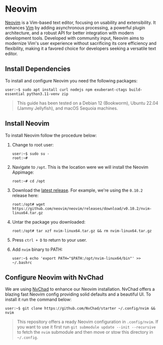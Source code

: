 # Neovim

[Neovim](https://neovim.io/) is a Vim-based text editor, focusing on usability and extensibility.
It enhances [Vim](https://www.vim.org/) by adding asynchronous processing, a powerful plugin
architecture, and a robust API for better integration with modern development tools. Developed with
community input, Neovim aims to modernize Vim's user experience without sacrificing its core
efficiency and flexibility, making it a favored choice for developers seeking a versatile text
editor.

## Install Dependencies

To install and configure Neovim you need the following packages:

```console
user:~$ sudo apt install curl nodejs npm exuberant-ctags build-essential python3.11-venv zip
```

> This guide has been tested on a Debian 12 (Bookworm), Ubuntu 22.04 (Jammy Jellyfish), and macOS
> Sequoia machines.

## Install Neovim

To install Neovim follow the procedure below:

1. Change to root user:

    ```console
    user:~$ sudo su -
    root:~#
    ```

1. Navigate to `/opt`. This is the location were we will install the Neovim Appimage:

    ```console
    root:~# cd /opt
    ```

1. Download the [latest release](https://github.com/neovim/neovim/releases/). For example, we're
   using the `0.10.2` release here:

    ```console
    root:/opt# wget https://github.com/neovim/neovim/releases/download/v0.10.2/nvim-linux64.tar.gz
    ```

1. Untar the package you downloaded:

    ```console
    root:/opt# tar xzf nvim-linux64.tar.gz && rm nvim-linux64.tar.gz
    ```

1. Press `ctrl + D` to return to your user.

1. Add `nvim` binary to PATH:

    ```console
    user:~$ echo 'export PATH="$PATH:/opt/nvim-linux64/bin"' >> ~/.bashrc
    ```

## Configure Neovim with NvChad

We are using [NvChad](https://nvchad.com/) to enhance our Neovim installation. NvChad offers a
blazing fast Neovim config providing solid defaults and a beautiful UI. To install it run the
command below:

```console
user:~$ git clone https://github.com/NvChad/starter ~/.config/nvim && nvim
```

> This repository offers a ready Neovim configuration in `.config/nvim`. If you want to use it
> first run `git submodule update --init --recursive` to fetch the `nvim` submodule and then
> move or stow this directory in `~/.config`.
